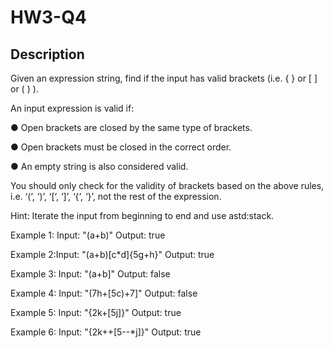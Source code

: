 # HW3-Q4

## Description

Given an expression string, find if the input has valid brackets (i.e. { } or [ ] or ( ) ).

An input expression is valid if:

● Open brackets are closed by the same type of brackets.

● Open brackets must be closed in the correct order.

● An empty string is also considered valid.

You should ​only​ check for the validity of brackets based on the above rules, i.e. ‘(‘, ‘)’, ‘[‘, ‘]’, ‘{‘, ‘}’, not the rest of the expression.

Hint​: Iterate the input from beginning to end and use a ​std:stack​.

Example 1: Input: "(a+b)" Output: true

Example 2:Input: "(a+b)[c*d]{5g+h}" Output: true

Example 3: Input: "(a+b]" Output: false

Example 4: Input: "(7h+[5c)+7]" Output: false

Example 5: Input: "{2k+[5j]}" Output: true

Example 6: Input: "{2k++[5--*j]}" Output: true
